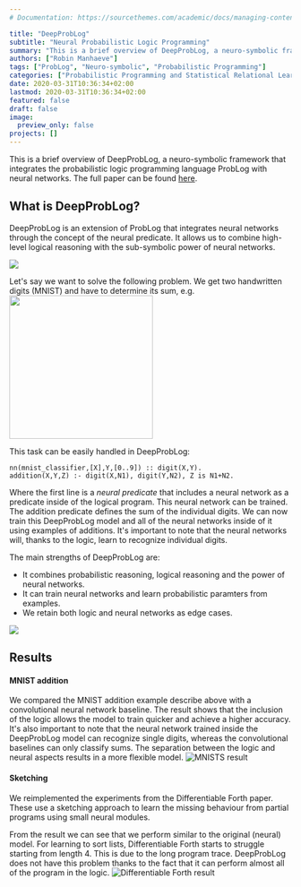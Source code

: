 ```yaml
---
# Documentation: https://sourcethemes.com/academic/docs/managing-content/

title: "DeepProbLog"
subtitle: "Neural Probabilistic Logic Programming"
summary: "This is a brief overview of DeepProbLog, a neuro-symbolic framework that integrates the probabilistic logic programming language ProbLog with neural networks."
authors: ["Robin Manhaeve"]
tags: ["ProbLog", "Neuro-symbolic", "Probabilistic Programming"]
categories: ["Probabilistic Programming and Statistical Relational Learning"]
date: 2020-03-31T10:36:34+02:00
lastmod: 2020-03-31T10:36:34+02:00
featured: false
draft: false
image:
  preview_only: false
projects: []
---
```


This is a brief overview of DeepProbLog, a neuro-symbolic framework that integrates the probabilistic logic programming language ProbLog with neural networks.
The full paper can be found [here](https://arxiv.org/abs/1907.08194).



## What is DeepProbLog?

DeepProbLog is an extension of ProbLog that integrates neural networks through the concept of the neural predicate. It allows us to combine high-level logical reasoning with the sub-symbolic power of neural networks.

![](dpl.svg)

Let's say we want to solve the following problem. We get two handwritten digits (MNIST) and have to determine its sum, e.g. <img src="addition.png" width="256">

This task can be easily handled in DeepProbLog:

```
nn(mnist_classifier,[X],Y,[0..9]) :: digit(X,Y).
addition(X,Y,Z) :- digit(X,N1), digit(Y,N2), Z is N1+N2.
```	
Where the first line is a *neural predicate* that includes a neural network as a predicate inside of the logical program. This neural network can be trained.
The addition predicate defines the sum of the individual digits. We can now train this DeepProbLog model and all of the neural networks inside of it using examples of additions. It's important to note that the neural networks will, thanks to the logic, learn to recognize individual digits.


The main strengths of DeepProbLog are:

- It combines probabilistic reasoning, logical reasoning and the power of neural networks.
- It can train neural networks and learn probabilistic paramters from examples.
- We retain both logic and neural networks as edge cases.


![](pipeline.png)

## Results

#### MNIST addition

We compared the MNIST addition example describe above with a convolutional neural network baseline.
The result shows that the inclusion of the logic allows the model to train quicker and achieve a higher accuracy. It's also important to note that the neural network trained inside the DeepProbLog model can recognize single digits, whereas the convolutional baselines can only classify sums. The separation between the logic and neural aspects results in a more flexible model.
![MNISTS result](mnist.png)

#### Sketching

We reimplemented the experiments from the Differentiable Forth paper. These use a sketching approach to learn the missing behaviour from partial programs using small neural modules.

From the result we can see that we perform similar to the original (neural) model. For learning to sort lists, Differentiable Forth starts to struggle starting from length 4. This is due to the long program trace. DeepProbLog does not have this problem thanks to the fact that it can perform almost all of the program in the logic.
![Differentiable Forth result](d4.png)

